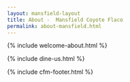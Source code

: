```yaml
---
layout: mansfield-layout
title: About -  Mansfield Coyote Flaco
permalink: about-mansfield.html
---
```

<!-- Wecome Section -->
{% include welcome-about.html %}
<!-- Come Dine with Us Section -->
{% include dine-us.html %}
<!-- Footer Section -->
{% include cfm-footer.html %}